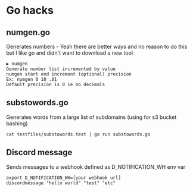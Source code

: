 # Go hacks

## numgen.go
Generates numbers - Yeah there are better ways and no reason to do this but I like go and didn't want to download a new tool
```
▶ numgen
Generate number list incremented by value
numgen start end increment (optional) precision
Ex: numgen 0 10 .01
Default precision is 0 ie no decimals
```

## substowords.go
Generates words from a large list of subdomains (using for s3 bucket bashing)

```
cat testfiles/substowords.test | go run substowords.go
```

## Discord message
Sends messages to a webhook defined as D_NOTIFICATION_WH env var
```
export D_NOTIFICATION_WH=[your webhook url]
discordmessage "hello world" "test" "etc"
```

